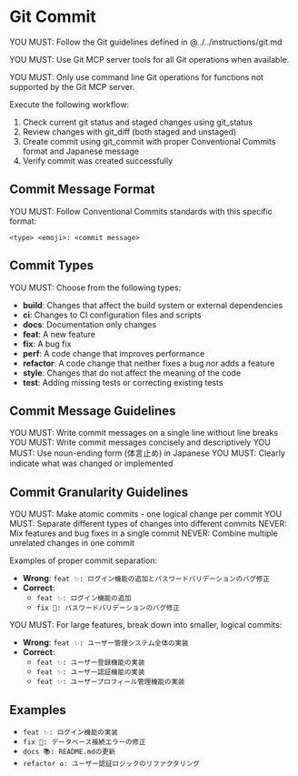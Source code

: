 # Git Commit

YOU MUST: Follow the Git guidelines defined in @../../instructions/git.md

YOU MUST: Use Git MCP server tools for all Git operations when available.

YOU MUST: Only use command line Git operations for functions not supported by the Git MCP server.

Execute the following workflow:

1. Check current git status and staged changes using git_status
2. Review changes with git_diff (both staged and unstaged)
3. Create commit using git_commit with proper Conventional Commits format and Japanese message
4. Verify commit was created successfully

## Commit Message Format

YOU MUST: Follow Conventional Commits standards with this specific format:

```text
<type> <emoji>: <commit message>
```

## Commit Types

YOU MUST: Choose from the following types:

- **build**: Changes that affect the build system or external dependencies
- **ci**: Changes to CI configuration files and scripts
- **docs**: Documentation only changes
- **feat**: A new feature
- **fix**: A bug fix
- **perf**: A code change that improves performance
- **refactor**: A code change that neither fixes a bug nor adds a feature
- **style**: Changes that do not affect the meaning of the code
- **test**: Adding missing tests or correcting existing tests

## Commit Message Guidelines

YOU MUST: Write commit messages on a single line without line breaks
YOU MUST: Write commit messages concisely and descriptively
YOU MUST: Use noun-ending form (体言止め) in Japanese
YOU MUST: Clearly indicate what was changed or implemented

## Commit Granularity Guidelines

YOU MUST: Make atomic commits - one logical change per commit
YOU MUST: Separate different types of changes into different commits
NEVER: Mix features and bug fixes in a single commit
NEVER: Combine multiple unrelated changes in one commit

Examples of proper commit separation:

- **Wrong**: `feat ✨: ログイン機能の追加とパスワードバリデーションのバグ修正`
- **Correct**:
  - `feat ✨: ログイン機能の追加`
  - `fix 🐛: パスワードバリデーションのバグ修正`

YOU MUST: For large features, break down into smaller, logical commits:

- **Wrong**: `feat ✨: ユーザー管理システム全体の実装`
- **Correct**:
  - `feat ✨: ユーザー登録機能の実装`
  - `feat ✨: ユーザー認証機能の実装`
  - `feat ✨: ユーザープロフィール管理機能の実装`

## Examples

- `feat ✨: ログイン機能の実装`
- `fix 🐛: データベース接続エラーの修正`
- `docs 📚: README.mdの更新`
- `refactor ♻️: ユーザー認証ロジックのリファクタリング`
